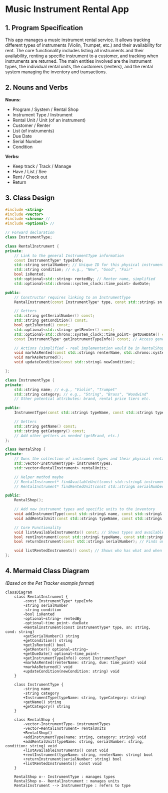 
# Music Instrument Rental App

## 1. Program Specification

This app manages a music instrument rental service. It allows tracking different types of instruments (Violin, Trumpet, etc.) and their availability for rent. The core functionality includes listing all instruments and their availability, renting a specific instrument to a customer, and tracking when instruments are returned. The main entities involved are the instrument types, the individual rental units, the customers (renters), and the rental system managing the inventory and transactions.

## 2. Nouns and Verbs

**Nouns:**

* Program / System / Rental Shop
* Instrument Type / Instrument
* Rental Unit / Unit (of an instrument)
* Customer / Renter
* List (of instruments)
* Due Date
* Serial Number
* Condition

**Verbs:**

* Keep track / Track / Manage
* Have / List / See
* Rent / Check out
* Return

## 3. Class Design

```cpp
#include <string>
#include <vector>
#include <chrono> //
#include <optional> //

// Forward declaration
class InstrumentType;

class RentalInstrument {
private:
    // Link to the general InstrumentType information
    const InstrumentType* typeInfo;
    std::string serialNumber; // Unique ID for this physical instrument
    std::string condition; // e.g., "New", "Good", "Fair"
    bool isRented;
    std::optional<std::string> rentedBy; // Renter name, simplified
    std::optional<std::chrono::system_clock::time_point> dueDate;

public:
    // Constructor requires linking to an InstrumentType
    RentalInstrument(const InstrumentType* type, const std::string& sn, const std::string& cond);

    // Getters
    std::string getSerialNumber() const;
    std::string getCondition() const;
    bool getIsRented() const;
    std::optional<std::string> getRenter() const;
    std::optional<std::chrono::system_clock::time_point> getDueDate() const;
    const InstrumentType* getInstrumentTypeInfo() const; // Access general type info

    // Actions (simplified - real implementation would be in RentalShop)
    void markAsRented(const std::string& renterName, std::chrono::system_clock::time_point due);
    void markAsReturned();
    void updateCondition(const std::string& newCondition);

};

class InstrumentType {
private:
    std::string name; // e.g., "Violin", "Trumpet"
    std::string category; // e.g., "String", "Brass", "Woodwind"
    // Other potential attributes: brand, rental price tiers etc.

public:
    InstrumentType(const std::string& typeName, const std::string& typeCategory);

    // Getters
    std::string getName() const;
    std::string getCategory() const;
    // Add other getters as needed (getBrand, etc.)
};

class RentalShop {
private:
    // Owns the collection of instrument types and their physical rental units
    std::vector<InstrumentType> instrumentTypes;
    std::vector<RentalInstrument> rentalUnits;

    // Helper method maybe
    // RentalInstrument* findAvailableUnit(const std::string& instrumentName);
    // RentalInstrument* findRentedUnit(const std::string& serialNumber);

public:
    RentalShop();

    // Add new instrument types and specific units to the inventory
    void addInstrumentType(const std::string& name, const std::string& category);
    void addRentalUnit(const std::string& typeName, const std::string& serialNumber, const std::string& condition); // Creates a unit linked to type

    // Core Functionality
    void listAvailableInstruments() const; // Shows types and available counts/units
    bool rentInstrument(const std::string& typeName, const std::string& renterName); // Finds available unit, marks rented
    bool returnInstrument(const std::string& serialNumber); // Finds unit by SN, marks returned

    void listRentedInstruments() const; // Shows who has what and when due
};
```

## 4. Mermaid Class Diagram

*(Based on the Pet Tracker example format)*

```mermaid
classDiagram
    class RentalInstrument {
        -const InstrumentType* typeInfo
        -string serialNumber
        -string condition
        -bool isRented
        -optional~string~ rentedBy
        -optional~time_point~ dueDate
        +RentalInstrument(const InstrumentType* type, sn: string, cond: string)
        +getSerialNumber() string
        +getCondition() string
        +getIsRented() bool
        +getRenter() optional~string~
        +getDueDate() optional~time_point~
        +getInstrumentTypeInfo() const InstrumentType*
        +markAsRented(renterName: string, due: time_point) void
        +markAsReturned() void
        +updateCondition(newCondition: string) void
    }

    class InstrumentType {
        -string name
        -string category
        +InstrumentType(typeName: string, typeCategory: string)
        +getName() string
        +getCategory() string
    }

    class RentalShop {
        -vector~InstrumentType~ instrumentTypes
        -vector~RentalInstrument~ rentalUnits
        +RentalShop()
        +addInstrumentType(name: string, category: string) void
        +addRentalUnit(typeName: string, serialNumber: string, condition: string) void
        +listAvailableInstruments() const void
        +rentInstrument(typeName: string, renterName: string) bool
        +returnInstrument(serialNumber: string) bool
        +listRentedInstruments() const void
    }

    RentalShop o-- InstrumentType : manages types
    RentalShop o-- RentalInstrument : manages units
    RentalInstrument --> InstrumentType : refers to type
```

